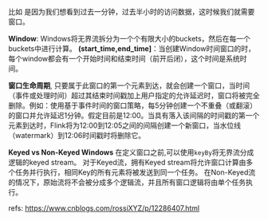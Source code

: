 比如 是因为我们想看到过去一分钟，过去半小时的访问数据，这时候我们就需要窗口。

**Window**: Windows将无界流拆分为一个个有限大小的buckets，然后在每一个buckets中进行计算。
**(start_time,end_time]**：当创建Window时间窗口的时，每个window都会有一个开始时间和结束时间（前开后闭），这个时间是系统时间。

**窗口生命周期**, 只要属于此窗口的第一个元素到达，就会创建一个窗口，当时间（事件或处理时间）超过其结束时间戳加上用户指定的允许延迟时，窗口将被完全删除。例如：使用基于事件时间的窗口策略，每5分钟创建一个不重叠（或翻滚）的窗口并允许延迟1分钟。假定目前是12:00。当具有落入该间隔的时间戳的第一个元素到达时，Flink将为12:00到12:05之间的间隔创建一个新窗口，当水位线（watermark）到12:06时间戳时将删除它。



**Keyed vs Non-Keyed Windows**
在定义窗口之前,可以使用`keyBy`将无界流分成逻辑的keyed stream。
对于Keyed流，拥有Keyed stream将允许窗口计算由多个任务并行执行，相同Key的所有元素将被发送到同一个任务。
在Non-Keyed流的情况下，原始流将不会被分成多个逻辑流，并且所有窗口逻辑将由单个任务执行。

refs:
https://www.cnblogs.com/rossiXYZ/p/12286407.html